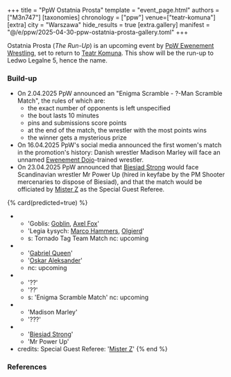 +++
title = "PpW Ostatnia Prosta"
template = "event_page.html"
authors = ["M3n747"]
[taxonomies]
chronology = ["ppw"]
venue=["teatr-komuna"]
[extra]
city = "Warszawa"
hide_results = true
[extra.gallery]
manifest = "@/e/ppw/2025-04-30-ppw-ostatnia-prosta-gallery.toml"
+++

Ostatnia Prosta (_The Run-Up_) is an upcoming event by [PpW Ewenement Wrestling](@/o/ppw.md), set to return to [Teatr Komuna](@/v/teatr-komuna.md). This show will be the run-up to Ledwo Legalne 5, hence the name.

### Build-up

* On 2.04.2025 PpW announced an "Enigma Scramble - ?-Man Scramble Match", the rules of which are:
  * the exact number of opponents is left unspecified
  * the bout lasts 10 minutes
  * pins and submissions score points
  * at the end of the match, the wrestler with the most points wins
  * the winner gets a mysterious prize
* On 16.04.2025 PpW's social media announced the first women's match in the promotion's history: Danish wrestler Madison Marley will face an unnamed [Ewenement Dojo](@/o/ewenement-dojo.md)-trained wrestler.
* On 23.04.2025 PpW announced that [Biesiad Strong](@/w/biesiad.md) would face Scandinavian wrestler Mr Power Up (hired in keyfabe by the PM Shooter mercenaries to dispose of Biesiad), and that the match would be officiated by [Mister Z](@/w/mister-z.md) as the Special Guest Referee.

{% card(predicted=true) %}
- - 'Goblis: [Goblin](@/w/goblin.md), [Axel Fox](@/w/axel-fox.md)'
  - 'Legia Łysych: [Marco Hammers](@/w/marco-hammers.md), [Olgierd](@/w/olgierd.md)'
  - s: Tornado Tag Team Match
    nc: upcoming
- - '[Gabriel Queen](@/w/gabriel-queen.md)'
  - '[Oskar Aleksander](@/w/oskar-aleksander.md)'
  - nc: upcoming
- - '??'
  - '??'
  - s: 'Enigma Scramble Match'
    nc: upcoming
- - 'Madison Marley'
  - '???'
- - '[Biesiad Strong](@/w/biesiad.md)'
  - 'Mr Power Up'
- credits:
    Special Guest Referee: '[Mister Z](@/w/mister-z.md)'
{% end %}

### References
